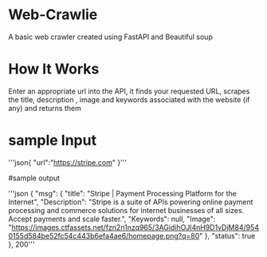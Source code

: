 # Web-Crawlie
A basic web crawler created using FastAPI and Beautiful soup

# How It Works
Enter an appropriate url into the API, it finds your requested URL, scrapes the title,
description , image and keywords associated with the website (if any) and returns them

# sample Input

'''json{ 
    "url":"https://stripe.com" 
}'''

#sample output

'''json {
        "msg": {
            "title": "Stripe | Payment Processing Platform for the Internet",
            "Description": "Stripe is a suite of APIs powering online payment processing and commerce solutions for internet businesses of all sizes. Accept payments and scale faster.",
            "Keywords": null,
            "Image": "https://images.ctfassets.net/fzn2n1nzq965/3AGidihOJl4nH9D1vDjM84/9540155d584be52fc54c443b6efa4ae6/homepage.png?q=80"
        },
        "status": true
    },
    200'''
